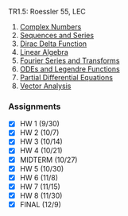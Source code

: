 TR1.5: Roessler 55, LEC
1. [Complex Numbers](Complex%20Numbers.md)
2. [Sequences and Series](Infinite%20Series%20and%20Power%20Series.md)
3. [Dirac Delta Function](Ordinary%20Differential%20Equations.md#Dirac%20Delta%20Function)
4. [Linear Algebra](Linear%20Algebra.md)
5. [Fourier Series and Transforms](Fourier%20Series%20and%20Transforms.md)
6. [ODEs and Legendre Functions](Series%20Solutions%20of%20Differential%20Equations.md)
7. [Partial Differential Equations](Partial%20Differential%20Equations.md)
8. [Vector Analysis](Vector%20Analysis.md)
### Assignments
- [x] HW 1 (9/30)
- [x] HW 2 (10/7)
- [x] HW 3 (10/14)
- [x] HW 4 (10/21)
- [x] MIDTERM (10/27)
- [x] HW 5 (10/30)
- [x] HW 6 (11/8)
- [x] HW 7 (11/15)
- [x] HW 8 (11/30)
- [x] FINAL (12/9)